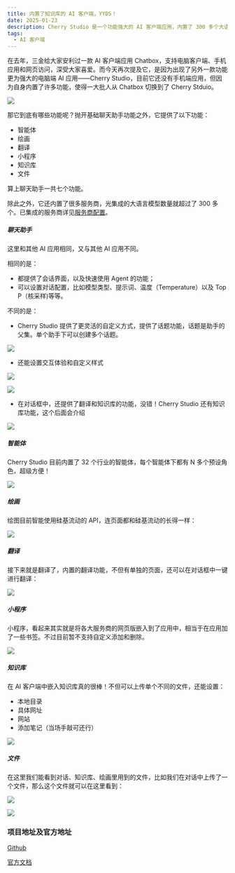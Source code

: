 ```yaml
---
title: 内置了知识库的 AI 客户端，YYDS！
date: 2025-01-23
description: Cherry Studio 是一个功能强大的 AI 客户端应用，内置了 300 多个大语言模型，支持多种服务商，内置了 32 个行业智能体。
tags:
  - AI 客户端
---
```


在去年，三金给大家安利过一款 AI 客户端应用 Chatbox，支持电脑客户端、手机应用和网页访问，深受大家喜爱。而今天再次提及它，是因为出现了另外一款功能更为强大的电脑端 AI 应用——Cherry Studio，目前它还没有手机端应用，但因为自身内置了许多功能，使得一大批人从 Chatbox 切换到了 Cherry Stduio。

![](assets/cherrys.webp)

那它到底有哪些功能呢？抛开基础聊天助手功能之外，它提供了以下功能：

* 智能体
* 绘画
* 翻译
* 小程序
* 知识库
* 文件

算上聊天助手一共七个功能。

除此之外，它还内置了很多服务商，光集成的大语言模型数量就超过了 300 多个。已集成的服务商详见[服务商配置](https://docs.cherry-ai.com/cherry-studio/pre-basic/providers)。

##### 聊天助手

这里和其他 AI 应用相同，又与其他 AI 应用不同。

相同的是：

* 都提供了会话界面，以及快速使用 Agent 的功能；
* 可以设置对话配置，比如模型类型、提示词、温度（Temperature）以及 Top P（核采样)等等。

不同的是：

* Cherry Studio 提供了更灵活的自定义方式，提供了话题功能，话题是助手的父集。单个助手下可以创建多个话题。

![](assets/Zc-uHqqDF4lGn4fP1T6F8cJFE4J66xJKtFRQ7vZZvPg=.webp)

* 还能设置交互体验和自定义样式

![](assets/iwW20JlP6lFt7mTin3bqB8sRo-oRkErxljV2wN4pdsw=.webp)

![](assets/CLkncbhBzouLJjWJPF2RqYWndDp_yx3x-aQ0quhdxao=.webp)

* 在对话框中，还提供了翻译和知识库的功能，没错！Cherry Studio 还有知识库功能，这个后面会介绍

![](assets/V3WkDr21AhvQLpVSHJTYuQWLJ_F-GiHUGTnFhZ-LN5k=.webp)

##### 智能体

Cherry Studio 目前内置了 32 个行业的智能体，每个智能体下都有 N 多个预设角色，超级方便！

![](assets/Y6gBvQ4bz3Wekrbx0DVbw3GdgQh0YJRkFEWfwaV5wTM=.webp)

##### 绘画

绘图目前智能使用硅基流动的 API，连页面都和硅基流动的长得一样：

![](assets/y6W7FMajJ_GZhbAPzmeJ7aKNz1i7ecfsFRkcOIkCnhs=.webp)

##### 翻译

接下来就是翻译了，内置的翻译功能，不但有单独的页面，还可以在对话框中一键进行翻译：

![](assets/ULYq-W3Uy7XM4tHoBGF0-OkZGt22FQKCiClp21WE4Fo=.webp)

##### 小程序

小程序，看起来其实就是将各大服务商的网页版嵌入到了应用中，相当于在应用加了一些书签。不过目前暂不支持自定义添加和删除。

![](assets/-_j1nAzgGyPBFbt9wXSDTMNsKfzlm5InegpX3vcW1sQ=.webp)

##### 知识库

在 AI 客户端中嵌入知识库真的很棒！不但可以上传单个不同的文件，还能设置：

* 本地目录
* 具体网址
* 网站
* 添加笔记（当场手敲可还行）

![](assets/zJi1pA7vmEMcDd7sbAqndRp_-jskDmoDoLMQM3ccPSQ=.webp)

##### 文件

在这里我们能看到对话、知识库、绘画里用到的文件，比如我们在对话中上传了一个文件，那么这个文件就可以在这里看到：

![](assets/l7lw8BueQGoRcep-gGme3AzqN_OqrQEHO5loIBgRIbw=.webp)

![](assets/sKd29qRW_Md-qAKoiHB6AsXVK73--6IfNKhgkki8yeA=.webp)

### 项目地址及官方地址

[Github](https://github.com/CherryHQ/cherry-studio)

[官方文档](https://docs.cherry-ai.com/cherry-studio/cherrystudio/preview/agents)
